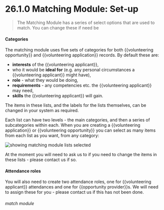 # 26.1.0 Matching Module: Set-up

> The Matching Module has a series of select options that are used to match. You can change these if need be

#### Categories

The matching module uses five sets of categories for both {{volunteering opportunity}} and {{volunteering application}} records.  By default these are:

- **interests** of the {{volunteering applicant}},
- who it would be **ideal for** (e.g. any personal circumstances a {{volunteering applicant}} might have),
- **role** - what they would be doing,
- **requirements** - any competencies etc. the {{volunteering applicant}} may need,
- **skills** the {{volunteering applicant}} will gain.

The items in these lists, and the labels for the lists themselves, can be changed in your system as required.

Each list can have two levels - the main categories, and then a series of subcategories within each.  When you are creating a {{volunteering application}} or {{volunteering opportunity}} you can select as many items from each list as you want, from any category:

![showing matching module lists selected](26.1a.PNG)

At the moment you will need to ask us to if you need to change the items in these lists - please contact us if so.

#### Attendance roles

You will also need to create two attendance roles, one for {{volunteering applicant}} attendances and one for {{opportunity provider}}s.  We will need to assign these for you - please contact us if this has not been done.

###### match module


